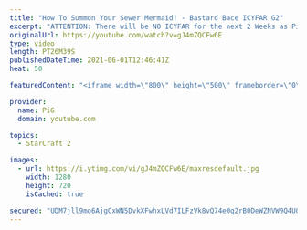 ```yaml
---
title: "How To Summon Your Sewer Mermaid! - Bastard Bace ICYFAR G2"
excerpt: "ATTENTION: There will be NO ICYFAR for the next 2 Weeks as PiG will be on vacation, he will announce a topic once he returns!  In this week’s episode of I Cast Your Freakin Awesome Replays (ICYFAR) players sent in their replays that had them expand in secrecy.  Like the content? Then consider to leave"
originalUrl: https://youtube.com/watch?v=gJ4mZQCFw6E
type: video
length: PT26M39S
publishedDateTime: 2021-06-01T12:46:41Z
heat: 50

featuredContent: "<iframe width=\"800\" height=\"500\" frameborder=\"0\" src=\"https://www.youtube.com/embed/gJ4mZQCFw6E\" allow=\"accelerometer; autoplay; encrypted-media; gyroscope; picture-in-picture\" allowfullscreen></iframe>"

provider:
  name: PiG
  domain: youtube.com

topics:
  - StarCraft 2

images:
  - url: https://i.ytimg.com/vi/gJ4mZQCFw6E/maxresdefault.jpg
    width: 1280
    height: 720
    isCached: true

secured: "UDM7jll9mo6AjgCxWN5DvkXFwhxLVd7ILFzVk8vQ74e0q2rB0DeWZNVW9Q4U06PipuyyGjdD3Oc68lhJlocPXGkYHVOjHASanzkLZsspyq9jnCqxGX3vuNtAPjw2DebmUdf8dEDvfOvYgb+ydBoYf9Im0Wb3wKAiiGMNYQDv8NhlQw/svgbNiFQfRHeNoIZNOfVwrBwCtl7z+r1/WVEJhBcJ/fI+VICVg/AJPOw7ES9zCaC6wnpqg38cZbc1/W6aE2AWD4GaPyq6sgnihWZgAjI46GgOIsv0P1m60IgVSW8IypaZXgOrjvmPrKVLN/XO4xVnSiCRTCx7ABnOuOHInZp2vjP67UqwpijjpHJzpx6sOreSsuSsuQU1GqLbly62kJdu4edHcJubSyJgpmztehAt4PHRLQwFOAnmq8XfXr0=;/el7VIr+XLwLEDpcx3eVsA=="
---
```


